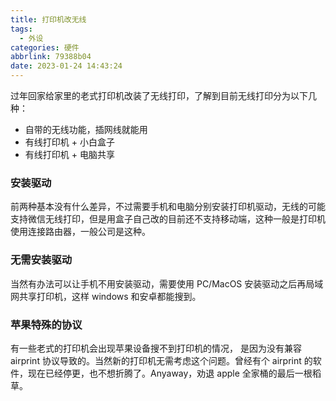 ```yaml
---
title: 打印机改无线
tags:
  - 外设
categories: 硬件
abbrlink: 79388b04
date: 2023-01-24 14:43:24
---
```


过年回家给家里的老式打印机改装了无线打印，了解到目前无线打印分为以下几种：

- 自带的无线功能，插网线就能用
- 有线打印机 + 小白盒子
- 有线打印机 + 电脑共享

<!--more-->

### 安装驱动

前两种基本没有什么差异，不过需要手机和电脑分别安装打印机驱动，无线的可能支持微信无线打印，但是用盒子自己改的目前还不支持移动端，这种一般是打印机使用连接路由器，一般公司是这种。

### 无需安装驱动

当然有办法可以让手机不用安装驱动，需要使用 PC/MacOS 安装驱动之后再局域网共享打印机，这样 windows 和安卓都能搜到。

### 苹果特殊的协议

有一些老式的打印机会出现苹果设备搜不到打印机的情况， 是因为没有兼容 airprint 协议导致的。当然新的打印机无需考虑这个问题。曾经有个 airprint 的软件，现在已经停更，也不想折腾了。Anyaway，劝退 apple 全家桶的最后一根稻草。
